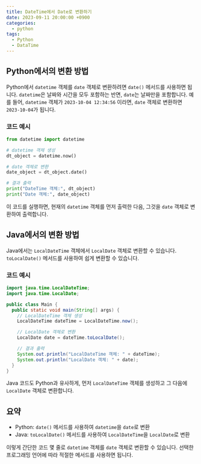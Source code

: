 ```yaml
---
title: DateTime에서 Date로 변환하기
date: 2023-09-11 20:00:00 +0900
categories:
  - python
tags:
  - Python
  - DataTime
---
```


## Python에서의 변환 방법

Python에서 `datetime` 객체를 `date` 객체로 변환하려면 `date()` 메서드를 사용하면 됩니다. `datetime`은 날짜와 시간을 모두 포함하는 반면, `date`는 날짜만을 포함합니다. 예를 들어, `datetime` 객체가 `2023-10-04 12:34:56` 이라면, `date` 객체로 변환하면 `2023-10-04`가 됩니다.

### 코드 예시

```python
from datetime import datetime

# datetime 객체 생성
dt_object = datetime.now()

# date 객체로 변환
date_object = dt_object.date()

# 결과 출력
print("DateTime 객체:", dt_object)
print("Date 객체:", date_object)
```

이 코드를 실행하면, 현재의 `datetime` 객체를 먼저 출력한 다음, 그것을 `date` 객체로 변환하여 출력합니다.

## Java에서의 변환 방법

Java에서는 `LocalDateTime` 객체에서 `LocalDate` 객체로 변환할 수 있습니다. `toLocalDate()` 메서드를 사용하여 쉽게 변환할 수 있습니다.

### 코드 예시

```java
import java.time.LocalDateTime;
import java.time.LocalDate;

public class Main {
  public static void main(String[] args) {
    // LocalDateTime 객체 생성
    LocalDateTime dateTime = LocalDateTime.now();

    // LocalDate 객체로 변환
    LocalDate date = dateTime.toLocalDate();

    // 결과 출력
    System.out.println("LocalDateTime 객체: " + dateTime);
    System.out.println("LocalDate 객체: " + date);
  }
}
```

Java 코드도 Python과 유사하게, 먼저 `LocalDateTime` 객체를 생성하고 그 다음에 `LocalDate` 객체로 변환합니다.

## 요약

- Python: `date()` 메서드를 사용하여 `datetime`을 `date`로 변환
- Java: `toLocalDate()` 메서드를 사용하여 `LocalDateTime`을 `LocalDate`로 변환

이렇게 간단한 코드 몇 줄로 `datetime` 객체를 `date` 객체로 변환할 수 있습니다. 선택한 프로그래밍 언어에 따라 적절한 메서드를 사용하면 됩니다.